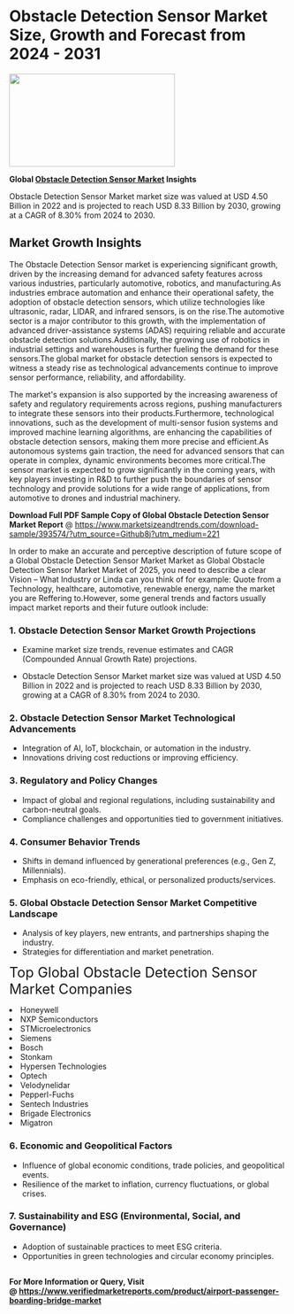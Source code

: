 <H1>Obstacle Detection Sensor Market Size, Growth and Forecast from 2024 - 2031</H1><img class="aligncenter size-medium wp-image-584254" src="https://thirdeyenews.in/wp-content/uploads/2024/09/Global-Market-Research-300x168.jpeg" alt="" width="300" height="168" /><p><strong>Global&nbsp;<a href="https://www.marketsizeandtrends.com/download-sample/393574/?utm_source=Github8j?utm_medium=221">Obstacle Detection Sensor Market</a> Insights</strong></p><p>Obstacle Detection Sensor Market market size was valued at USD 4.50 Billion in 2022 and is projected to reach USD 8.33 Billion by 2030, growing at a CAGR of 8.30% from 2024 to 2030.</p><p><h2>Market Growth Insights</h2> <p>The Obstacle Detection Sensor market is experiencing significant growth, driven by the increasing demand for advanced safety features across various industries, particularly automotive, robotics, and manufacturing.As industries embrace automation and enhance their operational safety, the adoption of obstacle detection sensors, which utilize technologies like ultrasonic, radar, LIDAR, and infrared sensors, is on the rise.The automotive sector is a major contributor to this growth, with the implementation of advanced driver-assistance systems (ADAS) requiring reliable and accurate obstacle detection solutions.Additionally, the growing use of robotics in industrial settings and warehouses is further fueling the demand for these sensors.The global market for obstacle detection sensors is expected to witness a steady rise as technological advancements continue to improve sensor performance, reliability, and affordability.</p> <p>The market's expansion is also supported by the increasing awareness of safety and regulatory requirements across regions, pushing manufacturers to integrate these sensors into their products.Furthermore, technological innovations, such as the development of multi-sensor fusion systems and improved machine learning algorithms, are enhancing the capabilities of obstacle detection sensors, making them more precise and efficient.As autonomous systems gain traction, the need for advanced sensors that can operate in complex, dynamic environments becomes more critical.The sensor market is expected to grow significantly in the coming years, with key players investing in R&D to further push the boundaries of sensor technology and provide solutions for a wide range of applications, from automotive to drones and industrial machinery.</p> <p><span class=""><strong>Download Full PDF Sample Copy of Global Obstacle Detection Sensor Market Report</strong> @ <a href="https://www.marketsizeandtrends.com/download-sample/393574/?utm_source=Github8j?utm_medium=221" target="_blank">https://www.marketsizeandtrends.com/download-sample/393574/?utm_source=Github8j?utm_medium=221</a></span></p><p>In order to make an accurate and perceptive description of future scope of a Global&nbsp;Obstacle Detection Sensor Market Market as Global&nbsp;Obstacle Detection Sensor Market Market of 2025, you need to describe a clear Vision &ndash; What Industry or Linda can you think of for example: Quote from a Technology, healthcare, automotive, renewable energy, name the market you are Reffering to.However, some general trends and factors usually impact market reports and their future outlook include:</p><h3>1.&nbsp;<strong>Obstacle Detection Sensor Market Growth Projections</strong></h3><ul><li>Examine market size trends, revenue estimates and CAGR (Compounded Annual Growth Rate) projections.</li><li><p>Obstacle Detection Sensor Market market size was valued at USD 4.50 Billion in 2022 and is projected to reach USD 8.33 Billion by 2030, growing at a CAGR of 8.30% from 2024 to 2030.</p></li></ul><h3>2.&nbsp;<strong>Obstacle Detection Sensor Market Technological Advancements</strong></h3><ul><li>Integration of AI, IoT, blockchain, or automation in the industry.</li><li>Innovations driving cost reductions or improving efficiency.</li></ul><h3>3.&nbsp;<strong>Regulatory and Policy Changes</strong></h3><ul><li>Impact of global and regional regulations, including sustainability and carbon-neutral goals.</li><li>Compliance challenges and opportunities tied to government initiatives.</li></ul><h3>4.&nbsp;<strong>Consumer Behavior Trends</strong></h3><ul><li>Shifts in demand influenced by generational preferences (e.g., Gen Z, Millennials).</li><li>Emphasis on eco-friendly, ethical, or personalized products/services.</li></ul><h3>5.&nbsp;<strong>Global Obstacle Detection Sensor Market Competitive Landscape</strong></h3><ul><li>Analysis of key players, new entrants, and partnerships shaping the industry.</li><li>Strategies for differentiation and market penetration.</li></ul><p data-pm-slice="1 1 []"><span style="color: inherit; font-family: inherit; font-size: 25px;">Top Global Obstacle Detection Sensor Market Companies</span></p><div class="" data-test-id=""><p><li>Honeywell</li><li> NXP Semiconductors</li><li> STMicroelectronics</li><li> Siemens</li><li> Bosch</li><li> Stonkam</li><li> Hypersen Technologies</li><li> Optech</li><li> Velodynelidar</li><li> Pepperl-Fuchs</li><li> Sentech Industries</li><li> Brigade Electronics</li><li> Migatron</li></p></div><h3>6.&nbsp;<strong>Economic and Geopolitical Factors</strong></h3><ul><li>Influence of global economic conditions, trade policies, and geopolitical events.</li><li>Resilience of the market to inflation, currency fluctuations, or global crises.</li></ul><h3>7.&nbsp;<strong>Sustainability and ESG (Environmental, Social, and Governance)</strong></h3><ul><li>Adoption of sustainable practices to meet ESG criteria.</li><li>Opportunities in green technologies and circular economy principles.</li></ul><h2><strong style="font-size: 14px;">For More Information or Query, Visit @&nbsp;</strong><a style="background-color: #ffffff; font-size: 14px;" href="https://www.marketsizeandtrends.com/report/obstacle-detection-sensor-market/" target="_blank">https://www.verifiedmarketreports.com/product/airport-passenger-boarding-bridge-market</a></h2>